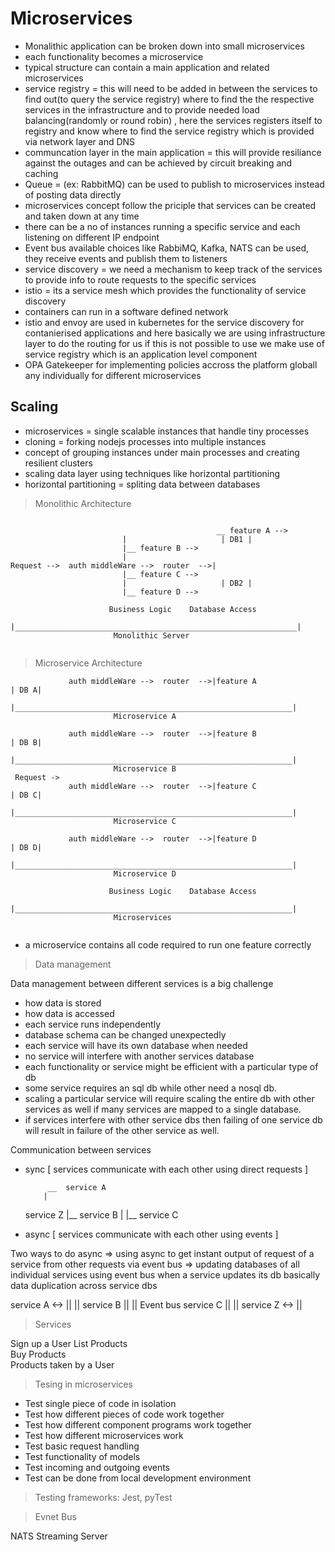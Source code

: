 

# Microservices

- Monalithic application can be broken down into small microservices
- each functionality becomes a microservice
- typical structure can contain a main application and related microservices
- service registry = this will need to be added in between the services to find out(to query the service registry)  where to find the the respective services in the infrastructure and to provide needed load balancing(randomly or round robin) , here the services registers itself to registry and know where to find the service registry which is provided via network layer and DNS
- communcation layer in the main application = this will provide resiliance against the outages and can be achieved by circuit breaking and caching
- Queue = (ex: RabbitMQ) can be used to publish to microservices instead of posting data directly
- microservices concept follow the priciple that services can be created and taken down at any time
- there can be a no of instances running a specific service and each listening on different IP endpoint
- Event bus   available choices like RabbiMQ, Kafka, NATS can be used, they receive events and publish them to listeners  
- service discovery = we need a mechanism to keep track of the services to provide info to route requests to the specific services 
- istio = its a service mesh which provides the functionality of service discovery
- containers can run in a software defined network
- istio and envoy are used in kubernetes for the service discovery for contanierised applications and here basically we are using infrastructure layer to do the routing for us if this is not possible to use we make use of service registry which is an application level component 
- OPA Gatekeeper for implementing policies accross the platform globall any individually for different microservices  





## Scaling

- microservices = single scalable instances that handle tiny processes
- cloning = forking nodejs processes into multiple instances
- concept of grouping instances under main processes and creating resilient clusters
- scaling data layer using techniques like horizontal partitioning
- horizontal partitioning = spliting data between databases 

> Monolithic Architecture
```

                                              __ feature A -->
 					     |			           | DB1 |
 					     |__ feature B -->
 					     |
Request -->  auth middleWare -->  router  -->|
 					     |__ feature C -->
 					     |			           | DB2 |
 					     |__ feature D -->

 					  Business Logic    Database Access
           |_______________________________________________________________|
			           Monolithic Server     


```

> Microservice Architecture
```
             auth middleWare -->  router  -->|feature A                     | DB A|
           |______________________________________________________________|
			           Microservice A

             auth middleWare -->  router  -->|feature B                     | DB B|
           |______________________________________________________________|
			           Microservice B
 Request ->
             auth middleWare -->  router  -->|feature C                     | DB C|
           |______________________________________________________________|
			           Microservice C

             auth middleWare -->  router  -->|feature D                     | DB D|
           |______________________________________________________________|
			           Microservice D

 					  Business Logic    Database Access
           |______________________________________________________________|
			           Microservices


```
- a microservice contains all code required to run one feature correctly

> Data management

Data management between different services is a big challenge
- how data is stored
- how data is accessed
- each service runs independently
- database schema can be changed unexpectedly
- each service will have its own database when needed
- no service will interfere with another services database
- each functionality or service might be efficient with a particular type of db
- some service requires an sql db while other need a nosql db.
- scaling a particular service will require scaling the entire db with other services as well if many services are mapped to a single database.
- if services interfere with other service dbs then failing of one service db will result in failure of the other service as well.

Communication between services
- sync    [ services communicate with each other using direct requests ]



  	       __  service A
  	      | 
   service Z  |__  service B
  	      |
  	      |__  service C





- async  [ services communicate with each other using events ]

Two ways to do async
   => using async to get instant output of request of a service from other requests via event bus
   => updating databases of all individual services using event bus when a service updates its db basically data duplication across service dbs


  service A <-> ||
  	        ||
  service B     ||
                || Event bus
  service C     ||
                ||
  service Z <-> ||






> Services

Sign up a User
List Products  
Buy Products  
Products taken by a User




> Tesing in microservices  

- Test single piece of code in isolation  
- Test how different pieces of code work together  
- Test how different component programs work together  
- Test how different microservices work  
- Test basic request handling  
- Test functionality of models  
- Test incoming and outgoing events  
- Test can be done from local development environment  

> Testing frameworks: Jest, pyTest  





> Evnet Bus  

NATS Streaming Server  

